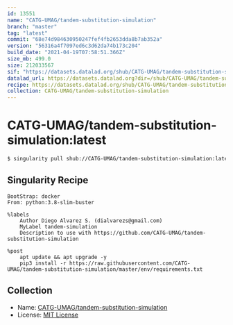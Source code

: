 ```yaml
---
id: 13551
name: "CATG-UMAG/tandem-substitution-simulation"
branch: "master"
tag: "latest"
commit: "68e74d984630950247fef4fb2653dda8b7ab352a"
version: "56316a4f7097ed6c3d62da74b173c204"
build_date: "2021-04-19T07:58:51.366Z"
size_mb: 499.0
size: 212033567
sif: "https://datasets.datalad.org/shub/CATG-UMAG/tandem-substitution-simulation/latest/2021-04-19-68e74d98-56316a4f/56316a4f7097ed6c3d62da74b173c204.sif"
datalad_url: https://datasets.datalad.org?dir=/shub/CATG-UMAG/tandem-substitution-simulation/latest/2021-04-19-68e74d98-56316a4f/
recipe: https://datasets.datalad.org/shub/CATG-UMAG/tandem-substitution-simulation/latest/2021-04-19-68e74d98-56316a4f/Singularity
collection: CATG-UMAG/tandem-substitution-simulation
---
```


# CATG-UMAG/tandem-substitution-simulation:latest

```bash
$ singularity pull shub://CATG-UMAG/tandem-substitution-simulation:latest
```

## Singularity Recipe

```singularity
BootStrap: docker
From: python:3.8-slim-buster

%labels
    Author Diego Alvarez S. (dialvarezs@gmail.com)
    MyLabel tandem-simulation
    Description to use with https://github.com/CATG-UMAG/tandem-substitution-simulation

%post
    apt update && apt upgrade -y
    pip3 install -r https://raw.githubusercontent.com/CATG-UMAG/tandem-substitution-simulation/master/env/requirements.txt
```

## Collection

 - Name: [CATG-UMAG/tandem-substitution-simulation](https://github.com/CATG-UMAG/tandem-substitution-simulation)
 - License: [MIT License](https://api.github.com/licenses/mit)

